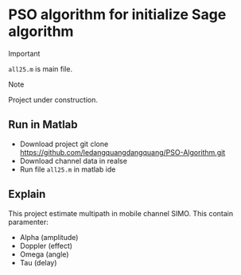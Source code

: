 # PSO algorithm for initialize Sage algorithm

> [!IMPORTANT]
> `all25.m` is main file.

> [!NOTE]
> Project under construction.

## Run in Matlab 
- Download project
    git clone https://github.com/ledangquangdangquang/PSO-Algorithm.git
- Download channel data in realse
- Run file `all25.m` in matlab ide


## Explain 
This project estimate multipath in mobile channel SIMO. This contain paramenter:
- Alpha (amplitude)
- Doppler (effect)
- Omega (angle)
- Tau (delay)

